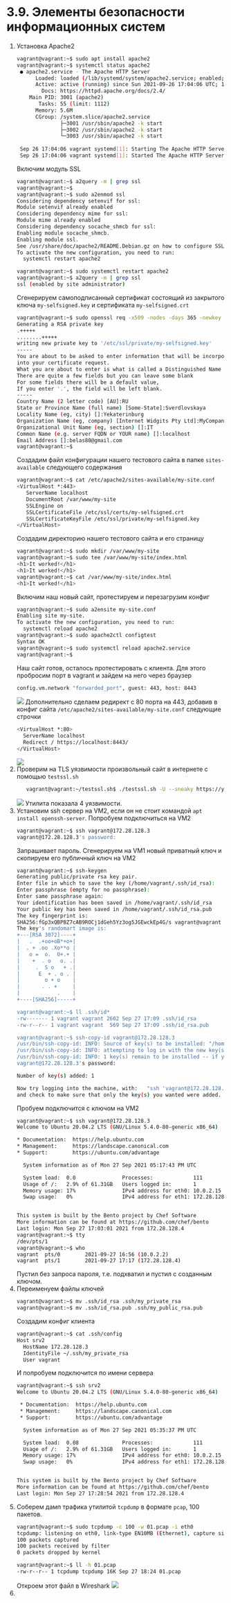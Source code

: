 # 3.9. Элементы безопасности информационных систем  
1. Установка Apache2
   ```bash
   vagrant@vagrant:~$ sudo apt install apache2
   vagrant@vagrant:~$ systemctl status apache2
    ● apache2.service - The Apache HTTP Server
         Loaded: loaded (/lib/systemd/system/apache2.service; enabled; vendor preset: enabled)
         Active: active (running) since Sun 2021-09-26 17:04:06 UTC; 1min 1s ago
           Docs: https://httpd.apache.org/docs/2.4/
       Main PID: 3001 (apache2)
          Tasks: 55 (limit: 1112)
         Memory: 5.6M
         CGroup: /system.slice/apache2.service
                 ├─3001 /usr/sbin/apache2 -k start
                 ├─3002 /usr/sbin/apache2 -k start
                 └─3003 /usr/sbin/apache2 -k start
    
    Sep 26 17:04:06 vagrant systemd[1]: Starting The Apache HTTP Server...
    Sep 26 17:04:06 vagrant systemd[1]: Started The Apache HTTP Server.
   ```
   Включим модуль SSL
   ```bash
   vagrant@vagrant:~$ a2query -m | grep ssl
   vagrant@vagrant:~$ 
   vagrant@vagrant:~$ sudo a2enmod ssl 
   Considering dependency setenvif for ssl:
   Module setenvif already enabled
   Considering dependency mime for ssl:
   Module mime already enabled
   Considering dependency socache_shmcb for ssl:
   Enabling module socache_shmcb.
   Enabling module ssl.
   See /usr/share/doc/apache2/README.Debian.gz on how to configure SSL and create self-signed certificates.
   To activate the new configuration, you need to run:
     systemctl restart apache2
   
   vagrant@vagrant:~$ sudo systemctl restart apache2
   vagrant@vagrant:~$ a2query -m | grep ssl
   ssl (enabled by site administrator)
   ```
   Сгенерируем самоподписанный сертификат состоящий из закрытого ключа `my-selfsigned.key` и сертификата `my-selfsigned.crt`
   ```bash
   vagrant@vagrant:~$ sudo openssl req -x509 -nodes -days 365 -newkey rsa:2048 -keyout /etc/ssl/private/my-selfsigned.key -out /etc/ssl/certs/my-selfsigned.crt
   Generating a RSA private key
   .+++++
   ........+++++
   writing new private key to '/etc/ssl/private/my-selfsigned.key'
   -----
   You are about to be asked to enter information that will be incorporated
   into your certificate request.
   What you are about to enter is what is called a Distinguished Name or a DN.
   There are quite a few fields but you can leave some blank
   For some fields there will be a default value,
   If you enter '.', the field will be left blank.
   -----
   Country Name (2 letter code) [AU]:RU
   State or Province Name (full name) [Some-State]:Sverdlovskaya
   Locality Name (eg, city) []:Yekaterinburg
   Organization Name (eg, company) [Internet Widgits Pty Ltd]:MyCompany
   Organizational Unit Name (eg, section) []:IT
   Common Name (e.g. server FQDN or YOUR name) []:localhost
   Email Address []:belas80@gmail.com
   vagrant@vagrant:~$ 
   ```
   Создадим файл конфигурации нашего тестового сайта в папке `sites-available` следующего содержания
   ```bash
   vagrant@vagrant:~$ cat /etc/apache2/sites-available/my-site.conf 
   <VirtualHost *:443>
      ServerName localhost
      DocumentRoot /var/www/my-site
      SSLEngine on
      SSLCertificateFile /etc/ssl/certs/my-selfsigned.crt
      SSLCertificateKeyFile /etc/ssl/private/my-selfsigned.key
   </VirtualHost>
   ```
   Создадим директорию нашего тестового сайта и его страницу
   ```bash
   vagrant@vagrant:~$ sudo mkdir /var/www/my-site
   vagrant@vagrant:~$ sudo tee /var/www/my-site/index.html
   <h1>It worked!</h1>
   <h1>It worked!</h1>
   vagrant@vagrant:~$ cat /var/www/my-site/index.html 
   <h1>It worked!</h1>
   ```
   Включим наш новый сайт, протестируем и перезагрузим конфиг
   ```bash
   vagrant@vagrant:~$ sudo a2ensite my-site.conf 
   Enabling site my-site.
   To activate the new configuration, you need to run:
     systemctl reload apache2
   vagrant@vagrant:~$ sudo apache2ctl configtest 
   Syntax OK
   vagrant@vagrant:~$ sudo systemctl reload apache2.service 
   vagrant@vagrant:~$ 
   ```
   Наш сайт готов, осталось протестировать с клиента. Для этого пробросим порт в vagrant и зайдем на него через браузер
   ```bash
   config.vm.network "forwarded_port", guest: 443, host: 8443
   ```
   ![](img/https.png)
   Дополнительно сделаем редирект с 80 порта на 443, добавив в конфиг сайта `/etc/apache2/sites-available/my-site.conf` следующие строчки
   ```bash
   <VirtualHost *:80>
     ServerName localhost
     Redirect / https://localhost:8443/
   </VirtualHost>
   ```
   ![](img/redirect.png)
2. Проверим на TLS уязвимости произвольный сайт в интернете с помощью `testssl.sh`
   ```bash
      vagrant@vagrant:~/testssl.sh$ ./testssl.sh -U --sneaky https://ya.ru      
   ```
   ![](img/testssl.png)
   Утилита показала 4 уязвимости.
3. Установим ssh сервер на VM2, если он не стоит командой `apt install openssh-server`.
   Попробуем подключиться на VM2
   ```bash
   vagrant@vagrant:~$ ssh vagrant@172.28.128.3
   vagrant@172.28.128.3's password:
   ```
   Запрашивает пароль.
   Сгенерируем на VM1 новый приватный ключ и скопируем его публичный ключ на VM2
   ```bash
   vagrant@vagrant:~$ ssh-keygen 
   Generating public/private rsa key pair.
   Enter file in which to save the key (/home/vagrant/.ssh/id_rsa): 
   Enter passphrase (empty for no passphrase): 
   Enter same passphrase again: 
   Your identification has been saved in /home/vagrant/.ssh/id_rsa
   Your public key has been saved in /home/vagrant/.ssh/id_rsa.pub
   The key fingerprint is:
   SHA256:fGp3xQBPBZ7cAB9ROCj1dGeh5Yz3og5JGEwckEp4G/s vagrant@vagrant
   The key's randomart image is:
   +---[RSA 3072]----+
   |   .  .+oo+oB*+o+|
   |  . + .oo .Xo**o |
   |   o =  o.  O+.+ |
   |    +  . o   o. .|
   |     .  S o   + .|
   |      E  + . o . |
   |        o + o    |
   |       . . +     |
   |            .    |
   +----[SHA256]-----+
   
   vagrant@vagrant:~$ ll .ssh/id*
   -rw------- 1 vagrant vagrant 2602 Sep 27 17:09 .ssh/id_rsa
   -rw-r--r-- 1 vagrant vagrant  569 Sep 27 17:09 .ssh/id_rsa.pub
   
   vagrant@vagrant:~$ ssh-copy-id vagrant@172.28.128.3
   /usr/bin/ssh-copy-id: INFO: Source of key(s) to be installed: "/home/vagrant/.ssh/id_rsa.pub"
   /usr/bin/ssh-copy-id: INFO: attempting to log in with the new key(s), to filter out any that are already installed
   /usr/bin/ssh-copy-id: INFO: 1 key(s) remain to be installed -- if you are prompted now it is to install the new keys
   vagrant@172.28.128.3's password: 
   
   Number of key(s) added: 1
   
   Now try logging into the machine, with:   "ssh 'vagrant@172.28.128.3'"
   and check to make sure that only the key(s) you wanted were added.
   ```
   Пробуем подключится с ключом на VM2
   ```bash
   vagrant@vagrant:~$ ssh vagrant@172.28.128.3
   Welcome to Ubuntu 20.04.2 LTS (GNU/Linux 5.4.0-80-generic x86_64)

   * Documentation:  https://help.ubuntu.com
   * Management:     https://landscape.canonical.com
   * Support:        https://ubuntu.com/advantage

     System information as of Mon 27 Sep 2021 05:17:43 PM UTC

     System load:  0.0               Processes:             111
     Usage of /:   2.9% of 61.31GB   Users logged in:       1
     Memory usage: 17%               IPv4 address for eth0: 10.0.2.15
     Swap usage:   0%                IPv4 address for eth1: 172.28.128.3


   This system is built by the Bento project by Chef Software
   More information can be found at https://github.com/chef/bento
   Last login: Mon Sep 27 17:03:01 2021 from 172.28.128.4
   vagrant@vagrant:~$ tty
   /dev/pts/1
   vagrant@vagrant:~$ who
   vagrant  pts/0        2021-09-27 16:56 (10.0.2.2)
   vagrant  pts/1        2021-09-27 17:17 (172.28.128.4)
   ```
   Пустил без запроса пароля, т.е. подхватил и пустил с созданным ключом.
4. Переименуем файлы ключей
   ```bash
   vagrant@vagrant:~$ mv .ssh/id_rsa .ssh/my_private_rsa
   vagrant@vagrant:~$ mv .ssh/id_rsa.pub .ssh/my_public_rsa.pub
   ```
   Создадим конфиг клиента
   ```bash
   vagrant@vagrant:~$ cat .ssh/config 
   Host srv2
     HostName 172.28.128.3
     IdentityFile ~/.ssh/my_private_rsa
     User vagrant
   ```
   И попробуем подключится по имени сервера
   ```bash
   vagrant@vagrant:~$ ssh srv2
   Welcome to Ubuntu 20.04.2 LTS (GNU/Linux 5.4.0-80-generic x86_64)
   
    * Documentation:  https://help.ubuntu.com
    * Management:     https://landscape.canonical.com
    * Support:        https://ubuntu.com/advantage

     System information as of Mon 27 Sep 2021 05:35:37 PM UTC
   
     System load:  0.08              Processes:             111
     Usage of /:   2.9% of 61.31GB   Users logged in:       1
     Memory usage: 17%               IPv4 address for eth0: 10.0.2.15
     Swap usage:   0%                IPv4 address for eth1: 172.28.128.3
   
   
   This system is built by the Bento project by Chef Software
   More information can be found at https://github.com/chef/bento
   Last login: Mon Sep 27 17:28:54 2021 from 172.28.128.4
   ```
5. Соберем дамп трафика утилитой `tcpdump` в формате `pcap`, 100 пакетов.
   ```bash
   vagrant@vagrant:~$ sudo tcpdump -c 100 -w 01.pcap -i eth0
   tcpdump: listening on eth0, link-type EN10MB (Ethernet), capture size 262144 bytes
   100 packets captured
   100 packets received by filter
   0 packets dropped by kernel
   
   vagrant@vagrant:~$ ll -h 01.pcap 
   -rw-r--r-- 1 tcpdump tcpdump 16K Sep 27 18:24 01.pcap
   ```
   Откроем этот файл в Wireshark
   ![](img/wireshark.png)
6. 